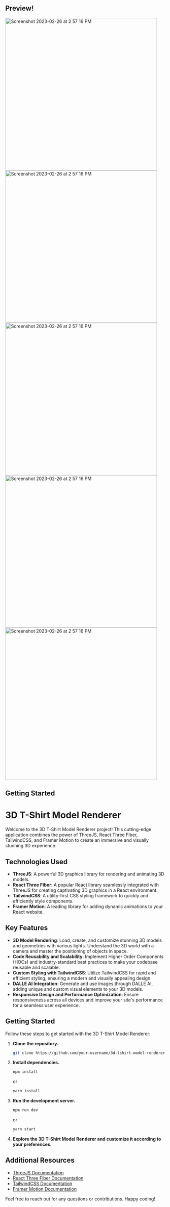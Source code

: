 ## Preview!
<img width="478" alt="Screenshot 2023-02-26 at 2 57 16 PM" src="https://github.com/aivarkamchybek/Ai-Powered-3DReactMotionKit/assets/127583391/f1167ae8-fa90-4f4a-8581-8933a5b6ed48">
<img width="478" alt="Screenshot 2023-02-26 at 2 57 16 PM" src="https://github.com/aivarkamchybek/Ai-Powered-3DReactMotionKit/assets/127583391/fa9457ef-1376-4272-aa29-2374f8f7176a">
<img width="478" alt="Screenshot 2023-02-26 at 2 57 16 PM" src="https://github.com/aivarkamchybek/Ai-Powered-3DReactMotionKit/assets/127583391/e9aa38e3-189e-43a0-9374-f3713b161532">
<img width="478" alt="Screenshot 2023-02-26 at 2 57 16 PM" src="https://github.com/aivarkamchybek/Ai-Powered-3DReactMotionKit/assets/127583391/36fbdbb0-73a3-4b04-926d-0761031d5dd8">
<img width="478" alt="Screenshot 2023-02-26 at 2 57 16 PM" src="https://github.com/aivarkamchybek/Ai-Powered-3DReactMotionKit/assets/127583391/a48b15b0-67a7-4bd1-bc51-30d76f9f14e7">

## Getting Started

# 3D T-Shirt Model Renderer

Welcome to the 3D T-Shirt Model Renderer project! This cutting-edge application combines the power of ThreeJS, React Three Fiber, TailwindCSS, and Framer Motion to create an immersive and visually stunning 3D experience.

## Technologies Used

- **ThreeJS**: A powerful 3D graphics library for rendering and animating 3D models.
- **React Three Fiber**: A popular React library seamlessly integrated with ThreeJS for creating captivating 3D graphics in a React environment.
- **TailwindCSS**: A utility-first CSS styling framework to quickly and efficiently style components.
- **Framer Motion**: A leading library for adding dynamic animations to your React website.

## Key Features

- **3D Model Rendering**: Load, create, and customize stunning 3D models and geometries with various lights. Understand the 3D world with a camera and master the positioning of objects in space.
- **Code Reusability and Scalability**: Implement Higher Order Components (HOCs) and industry-standard best practices to make your codebase reusable and scalable.
- **Custom Styling with TailwindCSS**: Utilize TailwindCSS for rapid and efficient styling, ensuring a modern and visually appealing design.
- **DALLE AI Integration**: Generate and use images through DALLE AI, adding unique and custom visual elements to your 3D models.
- **Responsive Design and Performance Optimization**: Ensure responsiveness across all devices and improve your site's performance for a seamless user experience.

## Getting Started

Follow these steps to get started with the 3D T-Shirt Model Renderer:

1. **Clone the repository.**

    ```bash
    git clone https://github.com/your-username/3d-tshirt-model-renderer.git
    ```

2. **Install dependencies.**

    ```bash
    npm install
    ```

    or

    ```bash
    yarn install
    ```

3. **Run the development server.**

    ```bash
    npm run dev
    ```

    or

    ```bash
    yarn start
    ```

4. **Explore the 3D T-Shirt Model Renderer and customize it according to your preferences.**

## Additional Resources

- [ThreeJS Documentation](https://threejs.org/docs/)
- [React Three Fiber Documentation](https://docs.pmnd.rs/react-three-fiber/getting-started/introduction)
- [TailwindCSS Documentation](https://tailwindcss.com/docs)
- [Framer Motion Documentation](https://www.framer.com/docs/)

Feel free to reach out for any questions or contributions. Happy coding!


